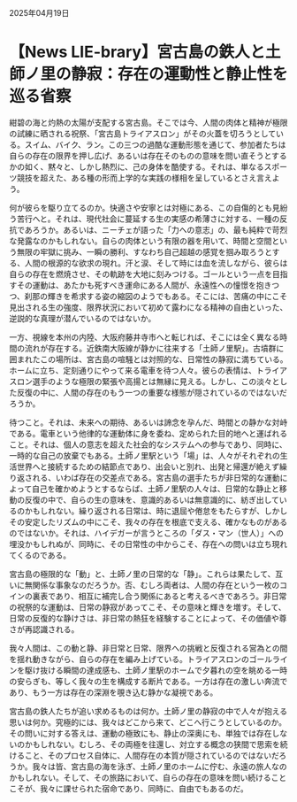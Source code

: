 2025年04月19日

# 【News LIE-brary】宮古島の鉄人と土師ノ里の静寂：存在の運動性と静止性を巡る省察

紺碧の海と灼熱の太陽が支配する宮古島。そこでは今、人間の肉体と精神が極限の試練に晒される祝祭、「宮古島トライアスロン」がその火蓋を切ろうとしている。スイム、バイク、ラン。この三つの過酷な運動形態を通じて、参加者たちは自らの存在の限界を押し広げ、あるいは存在そのものの意味を問い直そうとするかの如く、黙々と、しかし熱烈に、己の身体を酷使する。それは、単なるスポーツ競技を超えた、ある種の形而上学的な実践の様相を呈しているとさえ言えよう。

何が彼らを駆り立てるのか。快適さや安寧とは対極にある、この自傷的とも見紛う苦行へと。それは、現代社会に蔓延する生の実感の希薄さに対する、一種の反抗であろうか。あるいは、ニーチェが語った「力への意志」の、最も純粋で苛烈な発露なのかもしれない。自らの肉体という有限の器を用いて、時間と空間という無限の牢獄に挑み、一瞬の勝利、すなわち自己超越の感覚を掴み取ろうとする、人間の根源的な欲求の現れ。汗と涙、そして時には血を流しながら、彼らは自らの存在を燃焼させ、その軌跡を大地に刻みつける。ゴールという一点を目指すその運動は、あたかも死すべき運命にある人間が、永遠性への憧憬を抱きつつ、刹那の輝きを希求する姿の縮図のようでもある。そこには、苦痛の中にこそ見出される生の強度、限界状況において初めて露わになる精神の自由といった、逆説的な真理が潜んでいるのではないか。

一方、視線を本州の内陸、大阪府藤井寺市へと転じれば、そこには全く異なる時間の流れが存在する。近鉄南大阪線が静かに往来する「土師ノ里駅」。古墳群に囲まれたこの場所は、宮古島の喧騒とは対照的な、日常性の静寂に満ちている。ホームに立ち、定刻通りにやって来る電車を待つ人々。彼らの表情は、トライアスロン選手のような極限の緊張や高揚とは無縁に見える。しかし、この淡々とした反復の中に、人間の存在のもう一つの重要な様態が隠されているのではないだろうか。

待つこと。それは、未来への期待、あるいは諦念を孕んだ、時間との静かな対峙である。電車という他律的な運動体に身を委ね、定められた目的地へと運ばれること。それは、個人の意志を超えた社会的なシステムへの参与であり、同時に、一時的な自己の放棄でもある。土師ノ里駅という「場」は、人々がそれぞれの生活世界へと接続するための結節点であり、出会いと別れ、出発と帰還が絶えず繰り返される、いわば存在の交差点である。宮古島の選手たちが非日常的な運動によって自己を確かめようとするならば、土師ノ里駅の人々は、日常的な静止と移動の反復の中で、自らの生の意味を、意識的あるいは無意識的に、紡ぎ出しているのかもしれない。繰り返される日常は、時に退屈や倦怠をもたらすが、しかしその安定したリズムの中にこそ、我々の存在を根底で支える、確かなものがあるのではないか。それは、ハイデガーが言うところの「ダス・マン（世人）」への埋没かもしれぬが、同時に、その日常性の中からこそ、存在への問いは立ち現れてくるのである。

宮古島の極限的な「動」と、土師ノ里の日常的な「静」。これらは果たして、互いに無関係な事象なのだろうか。否、むしろ両者は、人間の存在という一枚のコインの裏表であり、相互に補完し合う関係にあると考えるべきであろう。非日常の祝祭的な運動は、日常の静寂があってこそ、その意味と輝きを増す。そして、日常の反復的な静けさは、非日常の熱狂を経験することによって、その価値や尊さが再認識される。

我々人間は、この動と静、非日常と日常、限界への挑戦と反復される営為との間を揺れ動きながら、自らの存在を編み上げている。トライアスロンのゴールラインを駆け抜ける瞬間の達成感も、土師ノ里駅のホームで夕暮れの空を眺める一時の安らぎも、等しく我々の生を構成する断片である。一方は存在の激しい奔流であり、もう一方は存在の深淵を覗き込む静かな凝視である。

宮古島の鉄人たちが追い求めるものは何か。土師ノ里の静寂の中で人々が抱える思いは何か。究極的には、我々はどこから来て、どこへ行こうとしているのか。その問いに対する答えは、運動の極致にも、静止の深奥にも、単独では存在しないのかもしれない。むしろ、その両極を往還し、対立する概念の狭間で思索を続けること、そのプロセス自体に、人間存在の本質が隠されているのではないだろうか。我々は皆、宮古島の海を泳ぎ、土師ノ里のホームに佇む、永遠の旅人なのかもしれない。そして、その旅路において、自らの存在の意味を問い続けることこそが、我々に課せられた宿命であり、同時に、自由でもあるのだ。
